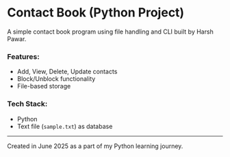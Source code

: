 # Contact Book (Python Project)

A simple contact book program using file handling and CLI built by Harsh Pawar.

### Features:
- Add, View, Delete, Update contacts
- Block/Unblock functionality
- File-based storage

### Tech Stack:
- Python
- Text file (`sample.txt`) as database

---

Created in June 2025 as a part of my Python learning journey.
